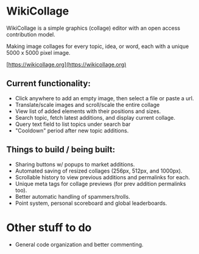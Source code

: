 # WikiCollage

WikiCollage is a simple graphics (collage) editor with an open access contribution model.

Making image collages for every topic, idea, or word, each with a unique 5000 x 5000 pixel image.

[https://wikicollage.org](https://wikicollage.org)

## Current functionality:

- Click anywhere to add an empty image, then select a file or paste a url.
- Translate/scale images and scroll/scale the entire collage
- View list of added elements with their positions and sizes.
- Search topic, fetch latest additions, and display current collage.
- Query text field to list topics under search bar
- "Cooldown" period after new topic additions.

## Things to build / being built:

- Sharing buttons w/ popups to market additions.
- Automated saving of resized collages (256px, 512px, and 1000px).
- Scrollable history to view previous additions and permalinks for each.
- Unique meta tags for collage previews (for prev addition permalinks too).
- Better automatic handling of spammers/trolls.
- Point system, personal scoreboard and global leaderboards.

# Other stuff to do

- General code organization and better commenting.
